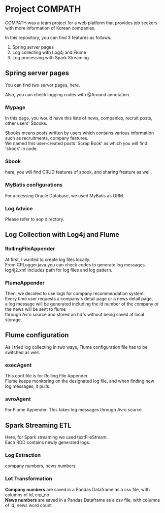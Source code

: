 # Project COMPATH

COMPATH was a team project for a web platform that provides job seekers with more information of Korean companies. 

In this repository, you can find 3 features as follows.

1. Spring server pages
2. Log collecting with Log4j and Flume
3. Log processing with Spark Streaming

## Spring server pages

You can find two server pages, here.

Also, you can check logging codes with @Around annotation.

### Mypage
In this page, you would have this lists of news, companies, recruit posts, other users' Sbooks.

Sbooks means posts written by users which contains various information such as recruitments, company features.   
We named this user-created posts 'Scrap Book' as which you will find 'sbook' in code.  

### Sbook
here, you will find CRUD features of sbook, and sharing freature as well.

### MyBatis configurations
For accessing Oracle Database, we used MyBatis as ORM.

### Log Advice
Please refer to aop directory.



## Log Collection with Log4j and Flume

### RollingFileAppender

At first, I wanted to create log files locally.  
From CPLogger.java you can check codes to generate log messages.  
log4j2.xml includes path for log files and log pattern.   

### FlumeAppender

Then, we decided to use logs for company recommendation system.   
Every time user requests a company's detail page or a news detail page,   
a log message will be generated including the id number of the company or the news will be sent to flume   
through Avro source and stored on hdfs without being saved at local storage.   



## Flume configuration

As I tried log collecting in two ways, Flume configuration file has to be switched as well. 

### execAgent

This conf file is for Rolling File Appender.   
Flume keeps monitoring on the designated log file, and when finding new log messages, it pulls 

### avroAgent

For Flume Appender. This takes log messages through Avro source. 



## Spark Streaming ETL

Here, for Spark streaming we used textFileStream.  
Each RDD contains newly generated logs.  

### Log Extraction
company numbers, news numbers
### Lot Transformation
**Company numbers** are saved in a Pandas Dataframe as a csv file, with columns of id, crp_no  
**News numbers** are saved in a Pandas Dataframe as a csv file, with columns of id, news word count
